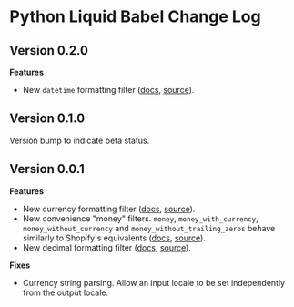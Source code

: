 # Python Liquid Babel Change Log

## Version 0.2.0

**Features**

- New `datetime` formatting filter ([docs](https://jg-rp.github.io/liquid/babel/filters#datetime), [source](https://github.com/jg-rp/liquid-babel/blob/main/liquid_babel/filters/date_and_time.py)).

## Version 0.1.0

Version bump to indicate beta status.

## Version 0.0.1

**Features**

- New currency formatting filter ([docs](https://jg-rp.github.io/liquid/babel/filters#currency), [source](https://github.com/jg-rp/liquid-babel/blob/main/liquid_babel/filters/currency.py)).
- New convenience "money" filters. `money`, `money_with_currency`, `money_without_currency` and `money_without_trailing_zeros` behave similarly to Shopify's equivalents ([docs](https://jg-rp.github.io/liquid/babel/filters#money), [source](https://github.com/jg-rp/liquid-babel/blob/main/liquid_babel/filters/__init__.py)).
- New decimal formatting filter ([docs](https://jg-rp.github.io/liquid/babel/filters#decimal--number), [source](https://github.com/jg-rp/liquid-babel/blob/main/liquid_babel/filters/number.py)).

**Fixes**

- Currency string parsing. Allow an input locale to be set independently from the output locale.
